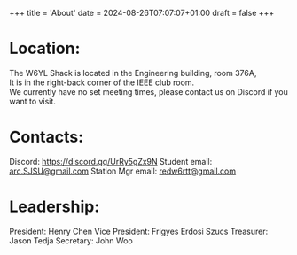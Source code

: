 +++
title = 'About'
date = 2024-08-26T07:07:07+01:00
draft = false
+++

# Location:
The W6YL Shack is located in the Engineering building, room 376A, \
It is in the right-back corner of the IEEE club room. \
We currently have no set meeting times, please contact us on Discord if you want to visit.

# Contacts:
Discord: https://discord.gg/UrRy5gZx9N
Student email: arc.SJSU@gmail.com
Station Mgr email: redw6rtt@gmail.com

# Leadership:
President: Henry Chen
Vice President: Frigyes Erdosi Szucs
Treasurer: Jason Tedja
Secretary: John Woo